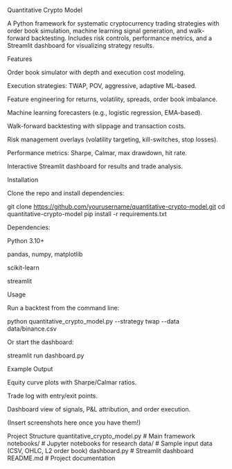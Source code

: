 Quantitative Crypto Model

A Python framework for systematic cryptocurrency trading strategies with order book simulation, machine learning signal generation, and walk-forward backtesting. Includes risk controls, performance metrics, and a Streamlit dashboard for visualizing strategy results.

Features

Order book simulator with depth and execution cost modeling.

Execution strategies: TWAP, POV, aggressive, adaptive ML-based.

Feature engineering for returns, volatility, spreads, order book imbalance.

Machine learning forecasters (e.g., logistic regression, EMA-based).

Walk-forward backtesting with slippage and transaction costs.

Risk management overlays (volatility targeting, kill-switches, stop losses).

Performance metrics: Sharpe, Calmar, max drawdown, hit rate.

Interactive Streamlit dashboard for results and trade analysis.

Installation

Clone the repo and install dependencies:

git clone https://github.com/yourusername/quantitative-crypto-model.git
cd quantitative-crypto-model
pip install -r requirements.txt


Dependencies:

Python 3.10+

pandas, numpy, matplotlib

scikit-learn

streamlit

Usage

Run a backtest from the command line:

python quantitative_crypto_model.py --strategy twap --data data/binance.csv


Or start the dashboard:

streamlit run dashboard.py

Example Output

Equity curve plots with Sharpe/Calmar ratios.

Trade log with entry/exit points.

Dashboard view of signals, P&L attribution, and order execution.

(Insert screenshots here once you have them!)

Project Structure
quantitative_crypto_model.py   # Main framework
notebooks/                     # Jupyter notebooks for research
data/                          # Sample input data (CSV, OHLC, L2 order book)
dashboard.py                   # Streamlit dashboard
README.md                      # Project documentation
